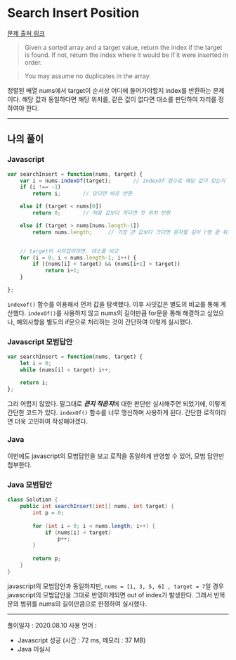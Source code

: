 # Search Insert Position 
[문제 출처 링크](https://leetcode.com/problems/search-insert-position/)

> Given a sorted array and a target value, return the index if the target is found. If not, return the index where it would be if it were inserted in order.

> You may assume no duplicates in the array.

정렬된 배열 nums에서 target이 순서상 어디에 들어가야할지 index를 반환하는 문제이다.
해당 값과 동일하다면 해당 위치를, 같은 값이 없다면 대소를 판단하여 자리를 정하여야 한다.

-----

## 나의 풀이

### Javascript
```javascript
var searchInsert = function(nums, target) {
    var i = nums.indexOf(target);       // indexOf 함수로 해당 값이 있는지 확인
    if (i !== -1)
        return i;       // 있다면 바로 반환

    else if (target < nums[0])
        return 0;       // 처음 값보다 작다면 첫 위치 반환

    else if (target > nums[nums.length-1])
        return nums.length;     // 가장 큰 값보다 크다면 문자열 길이 (맨 끝 위치) 반환


    // target이 사이값이라면, 대소를 비교
    for (i = 0; i < nums.length-1; i++) {
        if ((nums[i] < target) && (nums[i+1] > target))
            return i+1;
    }

};
```
`indexof()` 함수를 이용해서 먼저 값을 탐색했다. 이후 사잇값은 별도의 비교를 통해 계산했다. `indexOf()`를 사용하지 않고 nums의 길이만큼 for문을 통해 해결하고 싶었으나, 예외사항을 별도의 if문으로 처리하는 것이 간단하여 이렇게 실시했다.

### Javascript 모범답안
```javascript
var searchInsert = function(nums, target) {
    let i = 0;
    while (nums[i] < target) i++;

    return i;
};
```
그리 어렵지 않았다. 말그대로 ***큰지 작은지***에 대한 판단만 실시해주면 되었기에, 이렇게 간단한 코드가 있다. `indexOf()` 함수를 너무 맹신하며 사용하게 된다. 간단한 로직이라면 더욱 고민하여 작성해야겠다.

### Java
이번에도 javascript의 모범답안을 보고 로직을 동일하게 반영할 수 있어, 모범 답안만 첨부한다.

### Java 모범답안
```java
class Solution {
    public int searchInsert(int[] nums, int target) {
        int p = 0;
        
        for (int i = 0; i < nums.length; i++) {
            if (nums[i] < target)
                p++;
        }
        
        return p;
    }
}
```
javascript의 모범답안과 동일하지만, `nums = [1, 3, 5, 6] , target = 7`일 경우 
javascript의 모범답안을 그대로 반영하게되면 out of index가 발생한다. 그래서 반복문의 범위를 nums의 길이만큼으로 한정하여 실시했다.

------

풀이일자 : 2020.08.10
사용 언어 : 
- Javascript 성공 (시간 : 72 ms, 메모리 : 37 MB)
- Java 미실시
